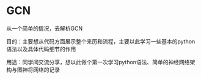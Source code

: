 # GCN
从一个简单的情况，去解析GCN

目的：主要想从代码方面展示整个来历和流程，主要以此学习一些基本的python语法以及具体代码细节的作用

用途：同学间交流分享，想以此做个第一次学习python语法、简单的神经网络架构与图神将网络的记录
